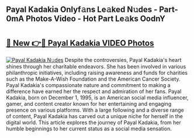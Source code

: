 ## Payal Kadakia Onlyf𝚊ns Le𝚊ked N𝚞des - Part-0mA Photos Video - Hot Part Le𝚊ks OodnY

# <h2><a href="http://ac31681.deff.icu/?id=Payal+Kadakia">🔗 New 👉🔴 Payal Kadakia VIDEO Photos</a></h2>

[![Payal Kadakia N𝚞des](https://i.imgur.com/rIISA9y.gif)](http://ac31681.deff.icu/?id=Payal+Kadakia)
Despite the controversies, Payal Kadakia's heart shines through her charitable endeavors. She has been involved in various philanthropic initiatives, including raising awareness and funds for charities such as the Make-A-Wish Foundation and the American Cancer Society. Payal Kadakia's compassionate nature and commitment to making a difference have earned her the respect and admiration of her fans. Payal Kadakia, born on December 1, 1995, is an American social media influencer, gamer, and content creator known for her entertaining and engaging presence on various platforms. With a large following and a diverse range of content, Payal Kadakia has carved out a unique niche for herself in the digital world. This article explores the journey of Payal Kadakia, from her humble beginnings to her current status as a social media sensation.
